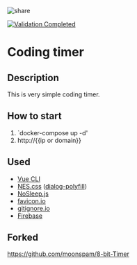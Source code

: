 ![share](https://user-images.githubusercontent.com/15099135/62300351-972c8880-b4b1-11e9-966a-1363ebee75e6.jpg)

[![Validation Completed](https://img.shields.io/badge/W3C%20Markup%20Validation-Completed-blue.svg)](https://validator.w3.org/nu/?doc=https%3A%2F%2Feighth-bit-timer.web.app%2F)

# Coding timer

## Description
This is very simple coding timer.

## How to start
1. `docker-compose up -d'
2. http://{{ip or domain}}

## Used

- [Vue CLI](https://cli.vuejs.org/)
- [NES.css](https://github.com/nostalgic-css/NES.css/) ([dialog-polyfill](https://github.com/GoogleChrome/dialog-polyfill))
- [NoSleep.js](https://github.com/richtr/NoSleep.js/)
- [favicon.io](https://favicon.io/)
- [gitignore.io](https://gitignore.io)
- [Firebase](https://firebase.google.com)

## Forked
<https://github.com/moonspam/8-bit-Timer>